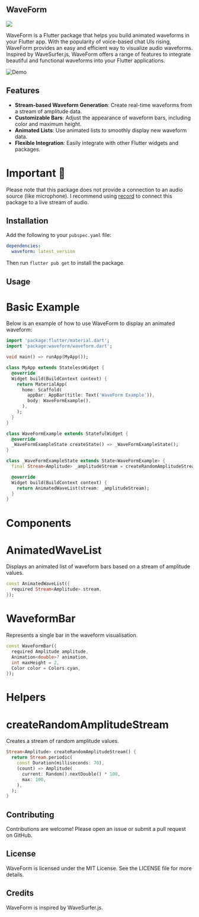 ## WaveForm

<img src = "https://raw.githubusercontent.com/agenthesh/waveform/main/assets/waveform-logo.jpg" >

WaveForm is a Flutter package that helps you build animated waveforms in your Flutter app. With the popularity of voice-based chat UIs rising, WaveForm provides an easy and efficient way to visualize audio waveforms. Inspired by WaveSurfer.js, WaveForm offers a range of features to integrate beautiful and functional waveforms into your Flutter applications.

![Demo](https://raw.githubusercontent.com/agenthesh/waveform/main/assets/waveform-example.gif)

## Features

- **Stream-based Waveform Generation**: Create real-time waveforms from a stream of amplitude data.
- **Customizable Bars**: Adjust the appearance of waveform bars, including color and maximum height.
- **Animated Lists**: Use animated lists to smoothly display new waveform data.
- **Flexible Integration**: Easily integrate with other Flutter widgets and packages.

# Important 🚨

Please note that this package does not provide a connection to an audio source (like microphone). I recommend using [record](https://pub.dev/packages/record) to connect this package to a live stream of audio.

## Installation

Add the following to your `pubspec.yaml` file:

```yaml
dependencies:
  waveform: latest_version
```

Then run `flutter pub get` to install the package.

## Usage

# Basic Example

Below is an example of how to use WaveForm to display an animated waveform:

```dart
import 'package:flutter/material.dart';
import 'package:waveform/waveform.dart';

void main() => runApp(MyApp());

class MyApp extends StatelessWidget {
  @override
  Widget build(BuildContext context) {
    return MaterialApp(
      home: Scaffold(
        appBar: AppBar(title: Text('WaveForm Example')),
        body: WaveFormExample(),
      ),
    );
  }
}

class WaveFormExample extends StatefulWidget {
  @override
  _WaveFormExampleState createState() => _WaveFormExampleState();
}

class _WaveFormExampleState extends State<WaveFormExample> {
  final Stream<Amplitude> _amplitudeStream = createRandomAmplitudeStream();

  @override
  Widget build(BuildContext context) {
    return AnimatedWaveList(stream: _amplitudeStream);
  }
}
```

# Components

# AnimatedWaveList

Displays an animated list of waveform bars based on a stream of amplitude values.

```dart
const AnimatedWaveList({
  required Stream<Amplitude> stream,
});
```

# WaveformBar

Represents a single bar in the waveform visualisation.

```dart
const WaveFormBar({
  required Amplitude amplitude,
  Animation<double>? animation,
  int maxHeight = 2,
  Color color = Colors.cyan,
});
```

# Helpers

# createRandomAmplitudeStream

Creates a stream of random amplitude values.

```dart
Stream<Amplitude> createRandomAmplitudeStream() {
  return Stream.periodic(
    const Duration(milliseconds: 70),
    (count) => Amplitude(
      current: Random().nextDouble() * 100,
      max: 100,
    ),
  );
}
```

## Contributing

Contributions are welcome! Please open an issue or submit a pull request on GitHub.

## License

WaveForm is licensed under the MIT License. See the LICENSE file for more details.

## Credits

WaveForm is inspired by WaveSurfer.js.
